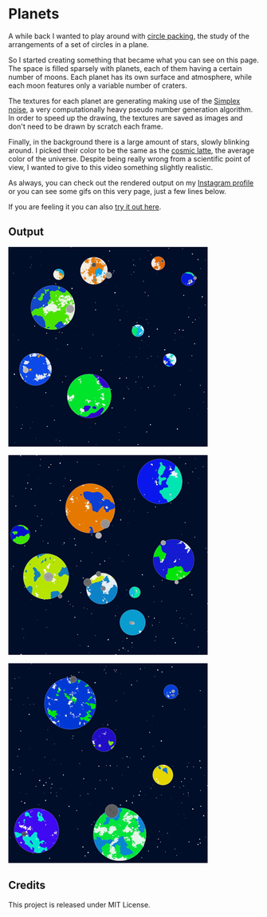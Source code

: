 # Planets

A while back I wanted to play around with [circle packing](https://en.wikipedia.org/wiki/Circle_packing), the study of the arrangements of a set of circles in a plane.

So I started creating something that became what you can see on this page.
The space is filled sparsely with planets, each of them having a certain number of moons.
Each planet has its own surface and atmosphere, while each moon features only a variable number of craters.

The textures for each planet are generating making use of the [Simplex noise](https://en.wikipedia.org/wiki/Simplex_noise), a very computationally heavy pseudo number generation algorithm.
In order to speed up the drawing, the textures are saved as images and don't need to be drawn by scratch each frame.

Finally, in the background there is a large amount of stars, slowly blinking around.
I picked their color to be the same as the [cosmic latte](https://en.wikipedia.org/wiki/Cosmic_latte), the average color of the universe.
Despite being really wrong from a scientific point of view, I wanted to give to this video something slightly realistic.

As always, you can check out the rendered output on my [Instagram profile](https://instagram.com/lorossi97) or you can see some gifs on this very page, just a few lines below.

If you are feeling it you can also [try it out here]().

## Output

![output-1](output/1/output.gif)

![output-2](output/2/output.gif)

![output-3](output/3/output.gif)
## Credits

This project is released under MIT License.
